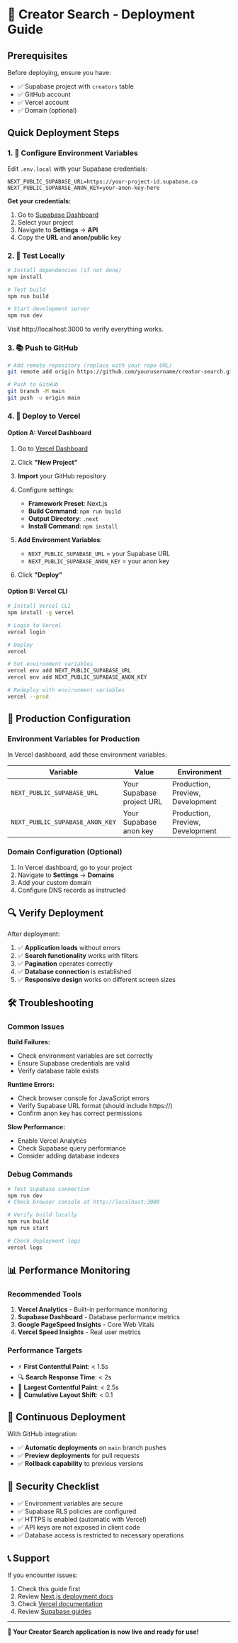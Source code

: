 # 🚀 Creator Search - Deployment Guide

## Prerequisites

Before deploying, ensure you have:
- ✅ Supabase project with `creators` table
- ✅ GitHub account
- ✅ Vercel account
- ✅ Domain (optional)

## Quick Deployment Steps

### 1. 📝 Configure Environment Variables

Edit `.env.local` with your Supabase credentials:

```env
NEXT_PUBLIC_SUPABASE_URL=https://your-project-id.supabase.co
NEXT_PUBLIC_SUPABASE_ANON_KEY=your-anon-key-here
```

**Get your credentials:**
1. Go to [Supabase Dashboard](https://supabase.com/dashboard)
2. Select your project
3. Navigate to **Settings** → **API**
4. Copy the **URL** and **anon/public** key

### 2. 🧪 Test Locally

```bash
# Install dependencies (if not done)
npm install

# Test build
npm run build

# Start development server
npm run dev
```

Visit http://localhost:3000 to verify everything works.

### 3. 📚 Push to GitHub

```bash
# Add remote repository (replace with your repo URL)
git remote add origin https://github.com/yourusername/creator-search.git

# Push to GitHub
git branch -M main
git push -u origin main
```

### 4. 🚀 Deploy to Vercel

#### Option A: Vercel Dashboard
1. Go to [Vercel Dashboard](https://vercel.com/dashboard)
2. Click **"New Project"**
3. **Import** your GitHub repository
4. Configure settings:
   - **Framework Preset**: Next.js
   - **Build Command**: `npm run build`
   - **Output Directory**: `.next`
   - **Install Command**: `npm install`

5. **Add Environment Variables**:
   - `NEXT_PUBLIC_SUPABASE_URL` = your Supabase URL
   - `NEXT_PUBLIC_SUPABASE_ANON_KEY` = your anon key

6. Click **"Deploy"**

#### Option B: Vercel CLI
```bash
# Install Vercel CLI
npm install -g vercel

# Login to Vercel
vercel login

# Deploy
vercel

# Set environment variables
vercel env add NEXT_PUBLIC_SUPABASE_URL
vercel env add NEXT_PUBLIC_SUPABASE_ANON_KEY

# Redeploy with environment variables
vercel --prod
```

## 🔧 Production Configuration

### Environment Variables for Production

In Vercel dashboard, add these environment variables:

| Variable | Value | Environment |
|----------|-------|-------------|
| `NEXT_PUBLIC_SUPABASE_URL` | Your Supabase project URL | Production, Preview, Development |
| `NEXT_PUBLIC_SUPABASE_ANON_KEY` | Your Supabase anon key | Production, Preview, Development |

### Domain Configuration (Optional)

1. In Vercel dashboard, go to your project
2. Navigate to **Settings** → **Domains**
3. Add your custom domain
4. Configure DNS records as instructed

## 🔍 Verify Deployment

After deployment:

1. ✅ **Application loads** without errors
2. ✅ **Search functionality** works with filters
3. ✅ **Pagination** operates correctly
4. ✅ **Database connection** is established
5. ✅ **Responsive design** works on different screen sizes

## 🛠️ Troubleshooting

### Common Issues

**Build Failures:**
- Check environment variables are set correctly
- Ensure Supabase credentials are valid
- Verify database table exists

**Runtime Errors:**
- Check browser console for JavaScript errors
- Verify Supabase URL format (should include https://)
- Confirm anon key has correct permissions

**Slow Performance:**
- Enable Vercel Analytics
- Check Supabase query performance
- Consider adding database indexes

### Debug Commands

```bash
# Test Supabase connection
npm run dev
# Check browser console at http://localhost:3000

# Verify build locally
npm run build
npm run start

# Check deployment logs
vercel logs
```

## 📊 Performance Monitoring

### Recommended Tools

1. **Vercel Analytics** - Built-in performance monitoring
2. **Supabase Dashboard** - Database performance metrics
3. **Google PageSpeed Insights** - Core Web Vitals
4. **Vercel Speed Insights** - Real user metrics

### Performance Targets

- ⚡ **First Contentful Paint**: < 1.5s
- 🔍 **Search Response Time**: < 2s
- 📱 **Largest Contentful Paint**: < 2.5s
- 🎯 **Cumulative Layout Shift**: < 0.1

## 🔄 Continuous Deployment

With GitHub integration:
- ✅ **Automatic deployments** on `main` branch pushes
- ✅ **Preview deployments** for pull requests
- ✅ **Rollback capability** to previous versions

## 🔐 Security Checklist

- ✅ Environment variables are secure
- ✅ Supabase RLS policies are configured
- ✅ HTTPS is enabled (automatic with Vercel)
- ✅ API keys are not exposed in client code
- ✅ Database access is restricted to necessary operations

## 📞 Support

If you encounter issues:
1. Check this guide first
2. Review [Next.js deployment docs](https://nextjs.org/docs/deployment)
3. Check [Vercel documentation](https://vercel.com/docs)
4. Review [Supabase guides](https://supabase.com/docs)

---

**🎉 Your Creator Search application is now live and ready for use!**
